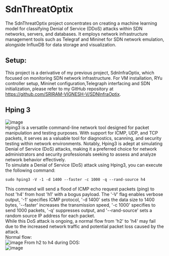 # SdnThreatOptix
The SdnThreatOptix project concentrates on creating a machine learning model for classifying Denial of Service (DDoS) attacks within SDN networks, servers, and databases. It employs network infrastructure management tools such as Telegraf and Mininet for SDN network emulation, alongside InfluxDB for data storage and visualization.

## Setup:
This project is a derivative of my previous project, SdnInfraOptix, which focused on monitoring SDN network infrastructure. For VM installation, RYu controller setup, Mininet configuration,Telegraph interfacing and SDN initialization, please refer to my GitHub repository at https://github.com/SRIRAM-VIGNESH-V/SDNInfraOptix.

## Hping 3
![image](https://github.com/SRIRAM-VIGNESH-V/SdnThreatOptix/assets/159048515/fc99e2cc-de44-46e5-aa1d-6e772ea9eb4e)<br>
Hping3 is a versatile command-line network tool designed for packet manipulation and testing purposes. With support for ICMP, UDP, and TCP packets, it serves as a valuable tool for diagnostics, scanning, and security testing within network environments. Notably, Hping3 is adept at simulating Denial of Service (DoS) attacks, making it a preferred choice for network administrators and security professionals seeking to assess and analyze network behavior effectively.<br>
To simulate a Denial of Service (DoS) attack using Hping3, you can execute the following command:<br>
```
sudo hping3 -V -1 -d 1400 --faster -c 1000 -q --rand-source h4
```
This command will send a flood of ICMP echo request packets (ping) to host 'h4' from host 'h1' with a bogus payload. The '-V' flag enables verbose output, '-1' specifies ICMP protocol, '-d 1400' sets the data size to 1400 bytes, '--faster' increases the transmission speed, '-c 1000' specifies to send 1000 packets, '-q' suppresses output, and '--rand-source' sets a random source IP address for each packet.<br>
While this DoS attack is ongoing, a normal flow from 'h2' to 'h4' may fail due to the increased network traffic and potential packet loss caused by the attack.<br>
Normal flow:<br>
![image](https://github.com/SRIRAM-VIGNESH-V/SdnThreatOptix/assets/159048515/767a1c19-df99-4636-bf06-8fc37432ba1f)
From h2 to h4 during DOS:<br>
![image](https://github.com/SRIRAM-VIGNESH-V/SdnThreatOptix/assets/159048515/9073d3f1-3832-4439-8604-363f92cd9ff5)<br>






